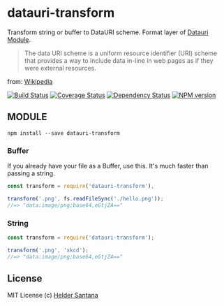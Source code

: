 # datauri-transform

Transform string or buffer to DataURI scheme. Format layer of [Datauri Module](http://npm.im/datauri).

>  The data URI scheme is a uniform resource identifier (URI) scheme that provides a way to include data in-line in web pages as if they were external resources.

from: [Wikipedia](http://en.wikipedia.org/wiki/Data_URI_scheme)

[![Build Status](https://travis-ci.org/heldr/grunt-smushit.svg?branch=master)](http://travis-ci.org/heldr/datauri) [![Coverage Status](https://coveralls.io/repos/heldr/datauri/badge.svg?branch=master&service=github)](https://coveralls.io/github/heldr/datauri?branch=master) [![Dependency Status](https://www.versioneye.com/user/projects/560b7b3f5a262f001e0007e2/badge.svg?style=flat)](https://www.versioneye.com/user/projects/560b7b3f5a262f001e0007e2) [![NPM version](http://img.shields.io/npm/dm/datauri.svg?style=flat)](https://www.npmjs.org/package/datauri)

MODULE
-------
`npm install --save datauri-transform`

### Buffer
If you already have your file as a Buffer, use this. It's much faster than passing a string.

```js
const transform = require('datauri-transform'),

transform('.png', fs.readFileSync('./hello.png'));
//=> "data:image/png;base64,eGtjZA=="
```

### String
```js
const transform = require('datauri-transform');

transform('.png', 'xkcd');
//=> "data:image/png;base64,eGtjZA=="
```

## License

MIT License
(c) [Helder Santana](http://heldr.com)

